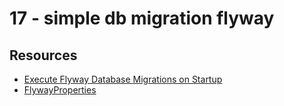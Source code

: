 # 17 - simple db migration flyway

## Resources
- [Execute Flyway Database Migrations on Startup](https://docs.spring.io/spring-boot/docs/current/reference/html/howto-database-initialization.html)
- [FlywayProperties](https://github.com/spring-projects/spring-boot/blob/v2.1.6.RELEASE/spring-boot-project/spring-boot-autoconfigure/src/main/java/org/springframework/boot/autoconfigure/flyway/FlywayProperties.java)